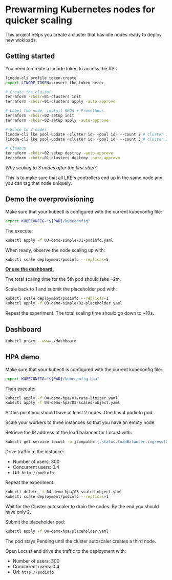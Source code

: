 # Prewarming Kubernetes nodes for quicker scaling

This project helps you create a cluster that has idle nodes ready to deploy new wokloads.

## Getting started

You need to create a Linode token to access the API:

```bash
linode-cli profile token-create
export LINODE_TOKEN=<insert the token here>
```

```bash
# Create the cluster
terraform -chdir=01-clusters init
terraform -chdir=01-clusters apply -auto-approve

# Label the node, install KEDA + Prometheus
terraform -chdir=02-setup init
terraform -chdir=02-setup apply -auto-approve

# Scale to 3 nodes
linode-cli lke pool-update <cluster id> <pool id> --count 3 # cluster 1
linode-cli lke pool-update <cluster id> <pool id> --count 3 # cluster 2

# Cleanup
terraform -chdir=02-setup destroy -auto-approve
terraform -chdir=01-clusters destroy -auto-approve
```

_Why scaling to 3 nodes after the first step?_

This is to make sure that all LKE's controllers end up in the same node and you can tag that node uniquely.

## Demo the overprovisioning

Make sure that your kubectl is configured with the current kubeconfig file:

```bash
export KUBECONFIG="${PWD}/kubeconfig"
```

The execute:

```bash
kubectl apply -f 03-demo-simple/01-podinfo.yaml
```

When ready, observe the node scaling up with:

```bash
kubectl scale deployment/podinfo --replicas=5
```

[**Or use the dashboard.**](#dashboard)

The total scaling time for the 5th pod should take ~2m.

Scale back to 1 and submit the placeholder pod with:

```bash
kubectl scale deployment/podinfo --replicas=1
kubectl apply -f 03-demo-simple/02-placeholder.yaml
```

Repeat the experiment. The total scaling time should go down to ~10s.

## Dashboard

```bash
kubectl proxy --www=./dashboard
```

## HPA demo

Make sure that your kubectl is configured with the current kubeconfig file:

```bash
export KUBECONFIG="${PWD}/kubeconfig-hpa"
```

Then execute:

```bash
kubectl apply -f 04-demo-hpa/01-rate-limiter.yaml
kubectl apply -f 04-demo-hpa/03-scaled-object.yaml
```

At this point you should have at least 2 nodes. One has 4 podinfo pod.

Scale your workers to three instances so that you have an empty node.

Retrieve the IP address of the load balancer for Locust with:

```bash
kubectl get service locust -o jsonpath='{.status.loadBalancer.ingress[0].ip}'
```

Drive traffic to the instance:

- Number of users: 300
- Concurrent users: 0.4
- Url: `http://podinfo`

Repeat the experiment.

```bash
kubectl delete -f 04-demo-hpa/03-scaled-object.yaml
kubectl scale deployment/podinfo --replicas=1
```

Wait for the Cluster autoscaler to drain the nodes. By the end you should have only 2.

Submit the placeholder pod:

```bash
kubectl apply -f 04-demo-hpa/placeholder.yaml
```

The pod stays Pending until the cluster autoscaler creates a third node.

Open Locust and drive the traffic to the deployment with:

- Number of users: 300
- Concurrent users: 0.4
- Url: `http://podinfo`

